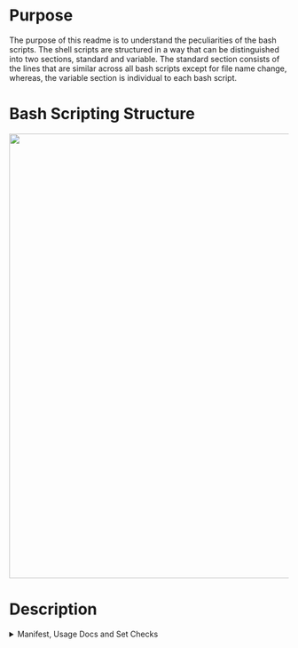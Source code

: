 # Purpose
 
The purpose of this readme is to understand the peculiarities of the bash scripts. The shell scripts are structured in a way that can be distinguished into two sections, standard and variable. The standard section consists of the lines that are similar across all bash scripts except for file name change, whereas, the variable section is individual to each bash script.
 
# Bash Scripting Structure
 
<img src="https://user-images.githubusercontent.com/43070131/56844379-0708f280-6875-11e9-9efa-7b03910e5917.PNG" width="800">

# Description

<details>
  <summary>
   Manifest, Usage Docs and Set Checks
  </summary>
 
 ```
 
 
 ```
 | BAC
 |-----|
 |      |
 |
 |
 </details>

 
